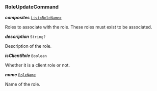 

### RoleUpdateCommand





  
<article>

***composites*** [`List<RoleName>`](/storybook/role-model--page#rolename) 

Roles to associate with the role. These roles must exist to be associated.

</article>
<article>

***description*** `String?` 

Description of the role.

</article>
<article>

***isClientRole*** `Boolean` 

Whether it is a client role or not.

</article>
<article>

***name*** [`RoleName`](/storybook/role-model--page#rolename) 

Name of the role.

</article>

